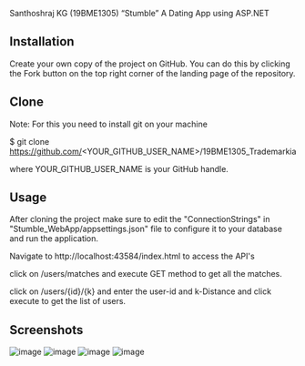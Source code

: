 Santhoshraj KG (19BME1305)
“Stumble” A Dating App using ASP.NET



## Installation

Create your own copy of the project on GitHub. You can do this by clicking the Fork button on the top right corner of the landing page of the repository.
    
## Clone
Note: For this you need to install git on your machine

$ git clone https://github.com/<YOUR_GITHUB_USER_NAME>/19BME1305_Trademarkia

where YOUR_GITHUB_USER_NAME is your GitHub handle.
## Usage

After cloning the project make sure to edit the "ConnectionStrings" in "Stumble_WebApp/appsettings.json" file to configure it to your database and run the application.

Navigate to http://localhost:43584/index.html to access the API's

click on /users/matches and execute GET method to get all the matches.

click on /users/{id}/{k} and enter the user-id and k-Distance and click execute to get the list of users.




## Screenshots

![image](https://user-images.githubusercontent.com/87854476/207599448-8d0bee2b-edca-496e-8bdd-f260e9ac3492.png)
![image](https://user-images.githubusercontent.com/87854476/207599601-227cb7e1-c653-4736-b02e-c6566572aed8.png)
![image](https://user-images.githubusercontent.com/87854476/207599701-c796483e-37db-45b2-afea-431820706133.png)
![image](https://user-images.githubusercontent.com/87854476/207599761-cd55a82e-0242-4851-9fa8-01bdd55dc32b.png)


